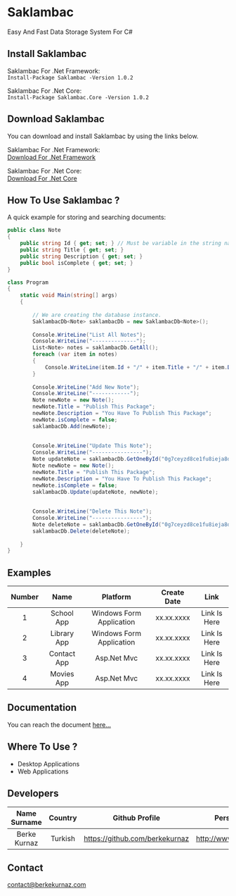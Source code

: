 # Saklambac
Easy And Fast Data Storage System For C#


## Install Saklambac
Saklambac For .Net Framework: </br>
``` Install-Package Saklambac -Version 1.0.2 ``` </br>

Saklambac For .Net Core: </br>
``` Install-Package Saklambac.Core -Version 1.0.2 ``` </br>

## Download Saklambac
You can download and install Saklambac by using the links below.</br>

Saklambac For .Net Framework: </br>
[Download For .Net Framework](https://www.nuget.org/packages/Saklambac) </br>

Saklambac For .Net Core: </br>
[Download For .Net Core](https://www.nuget.org/packages/Saklambac.Core) </br>


## How To Use Saklambac ?
A quick example for storing and searching documents:
```C#
public class Note
{
    public string Id { get; set; } // Must be variable in the string named Id
    public string Title { get; set; }
    public string Description { get; set; }
    public bool isComplete { get; set; }
}

class Program
{
	static void Main(string[] args)
    {
    
        // We are creating the database instance.
    	SaklambacDb<Note> saklambacDb = new SaklambacDb<Note>();
        
    	Console.WriteLine("List All Notes");
        Console.WriteLine("--------------");
        List<Note> notes = saklambacDb.GetAll();
        foreach (var item in notes)
        {
        	Console.WriteLine(item.Id + "/" + item.Title + "/" + item.Description + "/" + item.isCompleted);
        }
        
        Console.WriteLine("Add New Note");
        Console.WriteLine("------------");
        Note newNote = new Note();
        newNote.Title = "Publish This Package";
        newNote.Description = "You Have To Publish This Package";
        newNote.isComplete = false;
        saklambacDb.Add(newNote);
        
        
        Console.WriteLine("Update This Note");
        Console.WriteLine("----------------");
        Note updateNote = saklambacDb.GetOneById("0g7ceyzd8ce1fu8ieja8dede");
        Note newNote = new Note();
        newNote.Title = "Publish This Package";
        newNote.Description = "You Have To Publish This Package";
        newNote.isComplete = false;
        saklambacDb.Update(updateNote, newNote);
        
        
        Console.WriteLine("Delete This Note");
        Console.WriteLine("----------------");
        Note deleteNote = saklambacDb.GetOneById("0g7ceyzd8ce1fu8ieja8dede");
        saklambacDb.Delete(deleteNote);
        
    }
}

```

## Examples
| Number | Name | Platform           | Create Date  | Link  |
| :-------------: | :-------------: |:-------------:| :-----:|  :-----:|
| 1 | School App     | Windows Form Application  | xx.xx.xxxx | Link Is Here |
| 2 | Library App     | Windows Form Application  | xx.xx.xxxx | Link Is Here |
| 3 | Contact App     | Asp.Net Mvc  | xx.xx.xxxx | Link Is Here |
| 4 | Movies App     | Asp.Net Mvc  | xx.xx.xxxx | Link Is Here |

## Documentation

You can reach the document [here...](https://github.com/berkekurnaz/Saklambac/tree/master/docs)

## Where To Use ? 
- Desktop Applications
- Web Applications

## Developers
| Name Surname        | Country           | Github Profile  | Personel Website  |
| :-------------: |:-------------:| :-----:|  :-----:|
| Berke Kurnaz     | Turkish | https://github.com/berkekurnaz  | http://www.berkekurnaz.com |

## Contact
contact@berkekurnaz.com